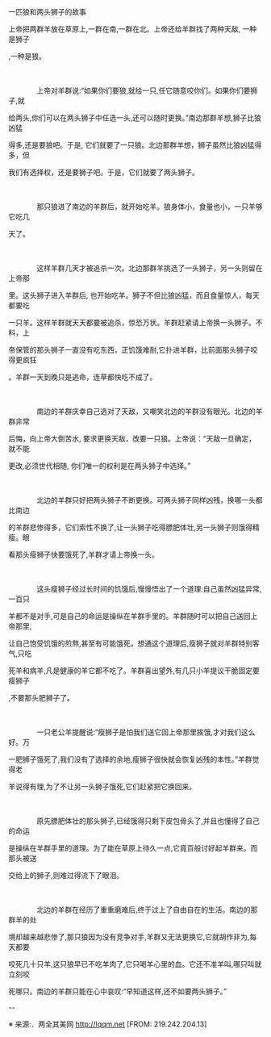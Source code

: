 一匹狼和两头狮子的故事 



上帝把两群羊放在草原上,一群在南,一群在北。上帝还给羊群找了两种天敌, 一种是狮子 

,一种是狼。   

　　 

　　　　上帝对羊群说:“如果你们要狼,就给一只,任它随意咬你们。如果你们要狮子,就 

给两头,你们可以在两头狮子中任选一头,还可以随时更换。”南边那群羊想,狮子比狼凶猛 

得多,还是要狼吧。于是, 它们就要了一只狼。北边那群羊想，狮子虽然比狼凶猛得多，但 

我们有选择权，还是要狮子吧。于是，它们就要了两头狮子。   

　　 

　　　　那只狼进了南边的羊群后，就开始吃羊。狼身体小，食量也小，一只羊够它吃几 

天了。   

　　 

　　　　这样羊群几天才被追杀一次。北边那群羊挑选了一头狮子，另一头则留在上帝那 

里。这头狮子进入羊群后, 也开始吃羊。狮子不但比狼凶猛，而且食量惊人，每天都要吃 

一只羊。这样羊群就天天都要被追杀，惊恐万状。羊群赶紧请上帝换一头狮子。不料，上 

帝保管的那头狮子一直没有吃东西，正饥饿难耐,它扑进羊群，比前面那头狮子咬得更疯狂 

。羊群一天到晚只是逃命，连草都快吃不成了。   

　　 

　　　　南边的羊群庆幸自己选对了天敌，又嘲笑北边的羊群没有眼光。北边的羊群非常 

后悔，向上帝大倒苦水, 要求更换天敌，改要一只狼。上帝说：“天敌一旦确定，就不能 

更改,必须世代相随, 你们唯一的权利是在两头狮子中选择。”   

　　 

　　　　北边的羊群只好把两头狮子不断更换。可两头狮子同样凶残，换哪一头都比南边 

的羊群悲惨得多，它们索性不换了,让一头狮子吃得膘肥体壮,另一头狮子则饿得精瘦。眼 

看那头瘦狮子快要饿死了,羊群才请上帝换一头。   

　　 

　　　　这头瘦狮子经过长时间的饥饿后,慢慢悟出了一个道理:自己虽然凶猛异常,一百只 

羊都不是对手,可是自己的命运是操纵在羊群手里的。羊群随时可以把自己送回上帝那里, 

让自己饱受饥饿的煎熬,甚至有可能饿死。想通这个道理后,瘦狮子就对羊群特别客气,只吃 

死羊和病羊,凡是健康的羊它都不吃了。羊群喜出望外,有几只小羊提议干脆固定要瘦狮子 

,不要那头肥狮子了。   

　　 

　　　　一只老公羊提醒说:“瘦狮子是怕我们送它回上帝那里挨饿,才对我们这么好。万 

一肥狮子饿死了,我们没有了选择的余地,瘦狮子很快就会恢复凶残的本性。”羊群觉得老 

羊说得有理,为了不让另一头狮子饿死,它们赶紧把它换回来。   

　　 

　　　　原先膘肥体壮的那头狮子,已经饿得只剩下皮包骨头了,并且也懂得了自己的命运 

是操纵在羊群手里的道理。为了能在草原上待久一点,它竟百般讨好起羊群来。而那头被送 

交给上的狮子,则难过得流下了眼泪。   

　　 

　　　　北边的羊群在经历了重重磨难后,终于过上了自由自在的生活。南边的那群羊的处 

境却越来越悲惨了,那只狼因为没有竞争对手,羊群又无法更换它,它就胡作非为,每天都要 

咬死几十只羊,这只狼早已不吃羊肉了,它只喝羊心里的血。它还不准羊叫,哪只叫就立刻咬 

死哪只。南边的羊群只能在心中哀叹:“早知道这样,还不如要两头狮子。” 

-- 

※ 来源:．两全其美网 http://lqqm.net [FROM: 219.242.204.13] 

